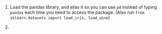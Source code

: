 1. Load the pandas library, and alias it so you can use `pd` instead of typing `pandas` each time you need to access the package. (Also run `from sklearn.datasets import load_iris, load_wine`)

2.
